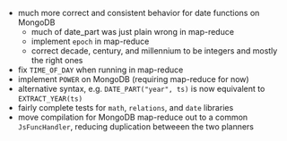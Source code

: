 - much more correct and consistent behavior for date functions on MongoDB
    - much of date_part was just plain wrong in map-reduce
    - implement `epoch` in map-reduce
    - correct decade, century, and millennium to be integers and mostly the right ones
- fix `TIME_OF_DAY` when running in map-reduce
- implement `POWER` on MongoDB (requiring map-reduce for now)
- alternative syntax, e.g. `DATE_PART("year", ts)` is now equivalent to `EXTRACT_YEAR(ts)`
- fairly complete tests for `math`, `relations`, and `date` libraries
- move compilation for MongoDB map-reduce out to a common `JsFuncHandler`, reducing duplication betweeen the two planners
